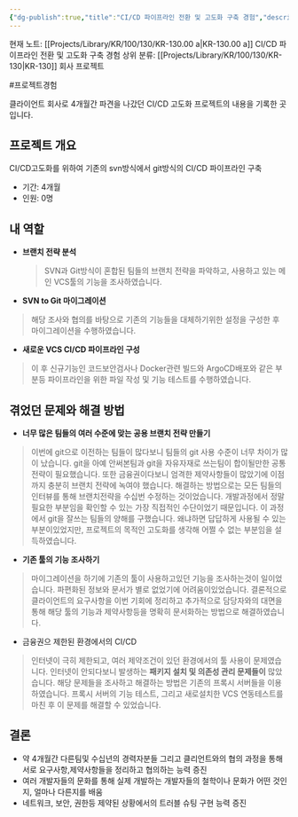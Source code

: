 ```yaml
---
{"dg-publish":true,"title":"CI/CD 파이프라인 전환 및 고도화 구축 경험","description":"프로덕트 엔지니어로서 약 4개월간 파견을 하며 수행한 CI CD 고도화 프로젝트를 정리해 놓은 기록입니다.","permalink":"/projects/library/kr/100/130/kr-130-00-a/","dgPassFrontmatter":true,"noteIcon":"0","created":"2024-12-26T17:32:27.944+09:00","updated":"2024-12-26T18:25:40.192+09:00"}
---
```


현재 노트: [[Projects/Library/KR/100/130/KR-130.00 a\|KR-130.00 a]] CI/CD 파이프라인 전환 및 고도화 구축 경험
상위 분류: [[Projects/Library/KR/100/130/KR-130\|KR-130]] 회사 프로젝트

#프로젝트경험 


클라이언트 회사로 4개월간 파견을 나갔던 CI/CD 고도화 프로젝트의 내용을 기록한 곳입니다.

## 프로젝트 개요
CI/CD고도화를 위하여 기존의 svn방식에서 git방식의 CI/CD 파이프라인 구축

- 기간: 4개월
- 인원: 0명

## 내 역할
- **브랜치 전략 분석**
  > SVN과 Git방식이 혼합된 팀들의 브랜치 전략을 파악하고, 사용하고 있는 메인 VCS툴의 기능을 조사하였습니다.
- **SVN to Git 마이그레이션**
> 해당 조사와 협의를 바탕으로 기존의 기능들을 대체하기위한 설정을 구성한 후 마이그레이션을 수행하였습니다.
- **새로운 VCS CI/CD 파이프라인 구성**
> 이 후 신규기능인 코드보안검사나 Docker관련 빌드와 ArgoCD배포와 같은 부분등 파이프라인을 위한 파일 작성 및 기능 테스트를 수행하였습니다.


## 겪었던 문제와 해결 방법
- **너무 많은 팀들의 여러 수준에 맞는 공용 브랜치 전략 만들기**
> 이번에 git으로 이전하는 팀들이 많다보니 팀들의 git 사용 수준이 너무 차이가 많이 났습니다. git을 아예 안써본팀과 git을 자유자재로 쓰는팀이 합이될만한 공통 전략이 필요했습니다. 또한 금융권이다보니 엄격한 제약사항들이 많았기에 이점까지 충분히 브랜치 전략에 녹여야 했습니다.
> 해결하는 방법으로는 모든 팀들의 인터뷰를 통해 브랜치전략을 수십번 수정하는 것이었습니다. 개발과정에서 정말 필요한 부분임을 확인할 수 있는 가장 직접적인 수단이었기 때문입니다. 이 과정에서 git을 잘쓰는 팀들의 양해를 구했습니다. 왜냐하면 답답하게 사용될 수 있는 부분이있었지만, 프로젝트의 목적인 고도화를 생각해 어쩔 수 없는 부분임을 설득하였습니다.

- **기존 툴의 기능 조사하기**
> 마이그레이션을 하기에 기존의 툴이 사용하고있던 기능을 조사하는것이 일이었습니다. 파편화된 정보와 문서가 별로 없었기에 어려움이있었습니다.
> 결론적으로 클라이언트의 요구사항을 이번 기회에 정리하고 추가적으로 담당자와의 대면을 통해 해당 툴의 기능과 제약사항등을 명확히 문서화하는 방법으로 해결하였습니다.

- 금융권으 제한된 환경에서의 CI/CD
> 인터넷이 극히 제한되고, 여러 제약조건이 있던 환경에서의 툴 사용이 문제였습니다. 인터넷이 안되다보니 발생하는 **패키지 설치 및 의존성 관리 문제들이** 많았습니다. 해당 문제들을 조사하고 해결하는 방법은 기존의 프록시 서버들을 이용하였습니다. 프록시 서버의 기능 테스트, 그리고 새로설치한 VCS 연동테스트를 마친 후 이 문제를 해결할 수 있었습니다. 

## 결론
- 약 4개월간 다른팀및 수십년의 경력자분들 그리고 클리언트와의 협의 과정을 통해 서로 요구사항,제약사항들을 정리하고 협의하는 능력 증진
- 여러 개발자들의 문화를 통해 실제 개발하는 개발자들의 철학이나 문화가 어떤 것인지, 얼마나 다른지를 배움
- 네트워크, 보안, 권한등 제약된 상황에서의 트러블 슈팅 구현 능력 증진
